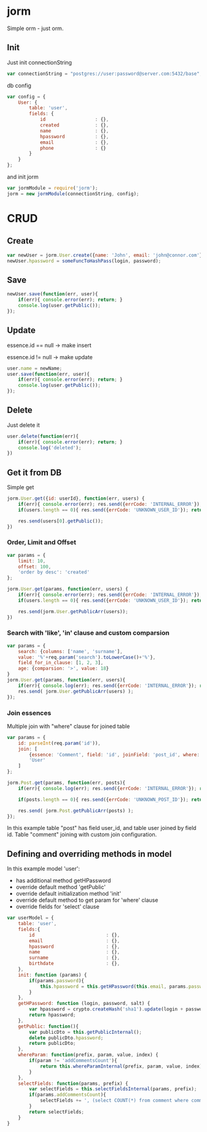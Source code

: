 jorm
====

Simple orm - just orm.

## Init

Just init connectionString

```javascript
var connectionString = "postgres://user:password@server.com:5432/base";
```

db config
```javascript
var config = {
	User: {
		table: 'user',
		fields: {
			id					: {},
			created				: {},
			name				: {},
			hpassword			: {},
			email				: {},
			phone				: {}
		}
	}
};
```

and init jorm
```javascript
var jormModule = require('jorm');
jorm = new jormModule(connectionString, config);
```

# CRUD
## Create
```javascript
var newUser = jorm.User.create({name: 'John', email: 'john@connor.com'})
newUser.hpassword = someFuncToHashPass(login, password);
```

## Save
```javascript
newUser.save(function(err, user){
	if(err){ console.error(err); return; }
	console.log(user.getPublic());
});
```

## Update

essence.id == null -> make insert

essence.id != null -> make update

```javascript
user.name = newName;
user.save(function(err, user){
	if(err){ console.error(err); return; }
	console.log(user.getPublic());
});
```

## Delete
Just delete it
```javascript
user.delete(function(err){
	if(err){ console.error(err); return; }
	console.log('deleted');
})
```

## Get it from DB
Simple get
```javascript
jorm.User.get({id: userId}, function(err, users) {
	if(err){ console.error(err); res.send({errCode: 'INTERNAL_ERROR'}); return; }
	if(users.length == 0){ res.send({errCode: 'UNKNOWN_USER_ID'}); return; }

	res.send(users[0].getPublic());
})
```

### Order, Limit and Offset 

```javascript
var params = {
	limit: 10,
	offset: 100,
	'order by desc': 'created'
};

jorm.User.get(params, function(err, users) {
	if(err){ console.error(err); res.send({errCode: 'INTERNAL_ERROR'}); return; }
	if(users.length == 0){ res.send({errCode: 'UNKNOWN_USER_ID'}); return; }

	res.send(jorm.User.getPublicArr(users));
})
```

### Search with 'like', 'in' clause and custom comparsion

```javascript
var params = {
	search: {columns: ['name', 'surname'], 
	value: '%'+req.param('search').toLowerCase()+'%'},
	field_for_in_clause: [1, 2, 3],
	age: {comparsion: '>', value: 18}
}
jorm.User.get(params, function(err, users){
	if(err){ console.log(err); res.send({errCode: 'INTERNAL_ERROR'}); return; }
	res.send( jorm.User.getPublicArr(users) );
});
```

### Join essences

Multiple join with "where" clause for joined table

```javascript
var params = {
	id: parseInt(req.param('id')),
	join: [
		{essence: 'Comment', field: 'id', joinField: 'post_id', where: {is_public: 1}},
		'User'
	]
};

jorm.Post.get(params, function(err, posts){
	if(err){ console.log(err); res.send({errCode: 'INTERNAL_ERROR'}); return; }

	if(posts.length == 0){ res.send({errCode: 'UNKNOWN_POST_ID'}); return; }

	res.send( jorm.Post.getPublicArr(posts) );
});
```

In this example table "post" has field user_id, and table user joined by field id.
Table "comment" joining with custom join configuration.

## Defining and overriding methods in model

In this example model 'user':
- has additional method getHPassword
- override default method 'getPublic'
- override default initialization method 'init'
- override default method to get param for 'where' clause 
- override fields for 'select' clause

```javascript
var userModel = {
	table: 'user',
	fields:{
		id 							: {},
		email						: {},
		hpassword					: {},
		name						: {},
		surname						: {},
		birthdate					: {},
	},
	init: function (params) {
		if(params.password){
			this.hpassword = this.getHPassword(this.email, params.password, 'salt_example');
		}
	},
	getHPassword: function (login, password, salt) {
		var hpassword = crypto.createHash('sha1').update(login + password + salt).digest('hex');
		return hpassword;
	},
	getPublic: function(){
		var publicDto = this.getPublicInternal();
		delete publicDto.hpassword;
		return publicDto;
	},
	whereParam: function(prefix, param, value, index) {
		if(param != 'addCommentsCount'){
			return this.whereParamInternal(prefix, param, value, index);
		}
	},
	selectFields: function(params, prefix) {
		var selectFields = this.selectFieldsInternal(params, prefix);
		if(params.addCommentsCount){
			selectFields += ', (select COUNT(*) from comment where comment.post_id = post.id) as commentsCount';
		}
		return selectFields;
	}
}
```
